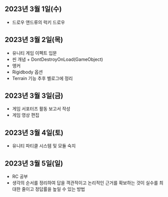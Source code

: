 ## 2023년 3월 1일(수)
- 드로우 앤드류의 럭키 드로우

## 2023년 3월 2일(목)
- 유니티 게임 이펙트 입문
- 씬 개념 + DontDestroyOnLoad(GameObject)
- 앵커
- Rigidbody 옵션
- Terrain 기능
 추후 벨로그에 정리

## 2023년 3월 3일(금)
- 게임 서포터즈 활동 보고서 작성
- 게임 영상 편집


## 2023년 3월 4일(토)
- 유니티 파티클 시스템 및 모듈 숙지

## 2023년 3월 5일(일)
- RC 공부
- 생각의 순서를 정리하여 답을 객관적이고 논리적인 근거를 확보하는 것이 실수를 최대한 줄이고 정답률을 높일 수 있는 방법
